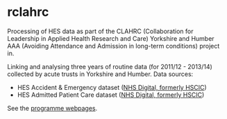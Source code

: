 # rclahrc

Processing of HES data as part of the CLAHRC (Collaboration for Leadership in Applied Health Research and Care) Yorkshire and Humber AAA (Avoiding Attendance and Admission in long-term conditions) project in.

Linking and analysing three years of routine data (for 2011/12 - 2013/14) collected by acute trusts in Yorkshire and Humber. Data sources:

 * HES Accident & Emergency dataset ([NHS Digital, formerly HSCIC](https://digital.nhs.uk/))
 * HES Admitted Patient Care dataset ([NHS Digital, formerly HSCIC](https://digital.nhs.uk/))
 
 See the [programme webpages](https://www.sheffield.ac.uk/scharr/sections/hsr/cure/aaa).
